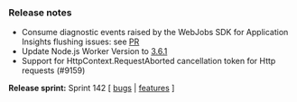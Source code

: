### Release notes

<!-- Please add your release notes in the following format:
- My change description (#PR)
-->
- Consume diagnostic events raised by the WebJobs SDK for Application Insights flushing issues: see [PR](https://github.com/Azure/azure-webjobs-sdk/pull/2939)
- Update Node.js Worker Version to [3.6.1](https://github.com/Azure/azure-functions-nodejs-worker/releases/tag/v3.6.1)
- Support for HttpContext.RequestAborted cancellation token for Http requests (#9159)

**Release sprint:** Sprint 142
[ [bugs](https://github.com/Azure/azure-functions-host/issues?q=is%3Aissue+milestone%3A%22Functions+Sprint+142%22+label%3Abug+is%3Aclosed) | [features](https://github.com/Azure/azure-functions-host/issues?q=is%3Aissue+milestone%3A%22Functions+Sprint+142%22+label%3Afeature+is%3Aclosed) ]
